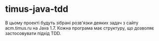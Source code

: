timus-java-tdd
==============
В цьому проекті будуть зібрані розв'язки деяких задач з сайту acm.timus.ru на Java 1.7.
Кожна програма має структуру, що дозволяє застосовувати підхід TDD.
